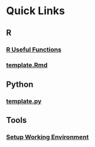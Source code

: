 # Quick Links

## R

### [R Useful Functions](https://github.com/roscoelai/gen-ref/blob/master/R-Useful-Functions.md)

### [template.Rmd](https://raw.githubusercontent.com/roscoelai/reference/master/src/template.Rmd)

## Python

### [template.py](https://raw.githubusercontent.com/roscoelai/reference/master/src/template.py)

## Tools

### [Setup Working Environment](https://github.com/roscoelai/reference/tree/master/setup)
